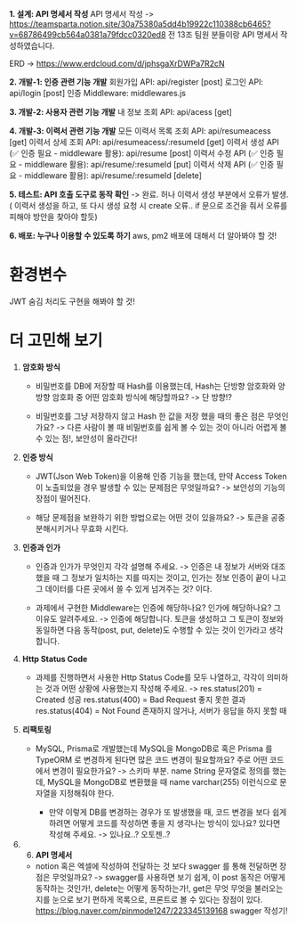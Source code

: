 **1. 설계: API 명세서 작성**
   API 명세서 작성
  -> https://teamsparta.notion.site/30a75380a5dd4b19922c110388cb6465?v=68786499cb564a0381a79fdcc0320ed8
   전 13조 팀원 분들이랑 API 명세서 작성하였습니다.


   ERD
  -> https://www.erdcloud.com/d/jphsgaXrDWPa7R2cN


**2. 개발-1: 인증 관련 기능 개발**
   회원가입 API: api/register [post]
   로그인 API: api/login [post]
   인증 Middleware: middlewares.js


**3. 개발-2: 사용자 관련 기능 개발**
   내 정보 조회 API: api/acess [get]


**4. 개발-3: 이력서 관련 기능 개발**
   모든 이력서 목록 조회 API: api/resumeacess [get]
   이력서 상세 조회 API: api/resumeacess/:resumeId [get]
   이력서 생성 API (✅ 인증 필요 - middleware 활용): api/resume [post]
   이력서 수정 API (✅ 인증 필요 - middleware 활용): api/resume/:resumeId [put]
   이력서 삭제 API (✅ 인증 필요 - middleware 활용): api/resume/:resumeId [delete]


**5. 테스트: API 호출 도구로 동작 확인**
   -> 완료.  허나 이력서 생성 부분에서 오류가 발생. ( 이력서 생성을 하고, 또 다시 생성 요청 시 create 오류.. if 문으로 조건을 줘서 오류를 피해야 방안을 찾아야 할듯)

**6. 배포: 누구나 이용할 수 있도록 하기**
   aws, pm2 배포에 대해서 더 알아봐야 할 것!



# 환경변수
JWT 숨김 처리도 구현을 해봐야 할 것!


# 더 고민해 보기
1. **암호화 방식**
    - 비밀번호를 DB에 저장할 때 Hash를 이용했는데, Hash는 단방향 암호화와 양방향 암호화 중 어떤 암호화 방식에 해당할까요?
    ->  단 방향!?
      
    - 비밀번호를 그냥 저장하지 않고 Hash 한 값을 저장 했을 때의 좋은 점은 무엇인가요?
      -> 다른 사람이 볼 때 비밀번호를 쉽게 볼 수 있는 것이 아니라 어렵게 볼 수 있는 점!, 보안성이 올라간다!

      
2. **인증 방식**
    - JWT(Json Web Token)을 이용해 인증 기능을 했는데, 만약 Access Token이 노출되었을 경우 발생할 수 있는 문제점은 무엇일까요?
      -> 보안성의 기능의 장점이 떨어진다.
      
    - 해당 문제점을 보완하기 위한 방법으로는 어떤 것이 있을까요?
      -> 토큰을 공중분해시키거나 무효화 시킨다.


3. **인증과 인가**
    - 인증과 인가가 무엇인지 각각 설명해 주세요.
      -> 인증은 내 정보가 서버와 대조했을 때 그 정보가 일치하는 지를 따지는 것이고, 인가는 정보 인증이 끝이 나고 그 데이터를 다른 곳에서 쓸 수 있게 넘겨주는 것? 이다.
      
    - 과제에서 구현한 Middleware는 인증에 해당하나요? 인가에 해당하나요? 그 이유도 알려주세요.
     -> 인증에 해당합니다. 토큰을 생성하고 그 토큰이 정보와 동일하면 다음 동작(post, put, delete)도 수행할 수 있는 것이 인가라고 생각합니다.


4. **Http Status Code**
    - 과제를 진행하면서 사용한 Http Status Code를 모두 나열하고, 각각이 의미하는 것과 어떤 상황에 사용했는지 작성해 주세요.
     -> res.status(201) = Created 성공
        res.status(400) = Bad Request 좋지 못한 결과
        res.status(404) = Not Found 존재하지 않거나, 서버가 응답을 하지 못할 때


5. **리팩토링**
    - MySQL, Prisma로 개발했는데 MySQL을 MongoDB로 혹은 Prisma 를 TypeORM 로 변경하게 된다면 많은 코드 변경이 필요할까요? 주로 어떤 코드에서 변경이 필요한가요?
      -> 스키마 부분. name String 문자열로 정의를 했는데, MySQL을 MongoDB로 변환했을 때 name varchar(255) 이런식으로 문자열을 지정해줘야 한다.
      
      
		- 만약 이렇게 DB를 변경하는 경우가 또 발생했을 때, 코드 변경을 보다 쉽게 하려면 어떻게 코드를 작성하면 좋을 지 생각나는 방식이 있나요? 있다면 작성해 주세요.
     -> 있나요..? 오토젠..?


6. 6. **API 명세서**
    - notion 혹은 엑셀에 작성하여 전달하는 것 보다 swagger 를 통해 전달하면 장점은 무엇일까요?
      -> swagger를 사용하면 보기 쉽게, 이 post 동작은 어떻게 동작하는 것인가!, delete는 어떻게 동작하는가!, get은 무엇 무엇을 불러오는지를 눈으로
      보기 편하게 목록으로, 프론트로 볼 수 있다는 장점이 있다.  https://blog.naver.com/pinmode1247/223345139168     swagger 작성기!

